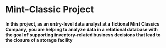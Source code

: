 # Mint-Classic Project
#### In this project, as an entry-level data analyst at a fictional Mint Classics Company, you are helping to analyze data in a relational database with the goal of supporting inventory-related business decisions that lead to the closure of a storage facility

